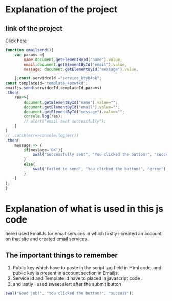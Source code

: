 # Explanation of the project 

## link of the project
[Click here](https://noorxavier.github.io/support-email/)

``` javaScript
function emailsend(){
    var params ={
        name:document.getElementById("name").value,
        email:document.getElementById("email").value,
        message: document.getElementById("message").value,

    };const servidceId ="service_ktyb4pk";
const templateId="template_4pzwtkd";
emailjs.send(servidceId,templateId,params)
.then(
    res=>{
        document.getElementById("name").value="";
        document.getElementById("email").value="";
        document.getElementById("message").value="";
        console.log(res);
        // alert("email sent successfully");
    }
)
// .catch(err=>console.log(err))
.then(
    message => {
        if(message='OK'){
            swal("Successfully sent", "You clicked the button!", "success");
        }
        else{
            swal("Failed to send", "You clicked the button!", "error");
        }
    }
);
}

```
# Explanation of what is used in this js code
here i used EmailJs for email services 
in which firstly i created an account on that site and created email services.
## The important things to remember 
1. Public key which have to paste in the script tag field in Html code. and public key is present in account section in Emailjs.
2. Service id and Template id have to placed in javascript code .
3. and lastly i used sweet alert after the submit button 
``` javascript
swal("Good job!", "You clicked the button!", "success");
``` 
